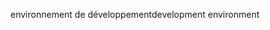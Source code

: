 <span data-ttu-id="e237b-101">environnement de développement</span><span class="sxs-lookup"><span data-stu-id="e237b-101">development environment</span></span>